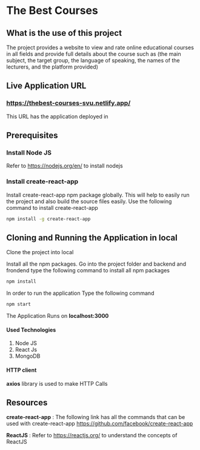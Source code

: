 
# The Best Courses 
## What is the use of this project 
	

The project provides a website to view and rate online educational courses in all fields and provide full details about the course
such as (the main subject, the target group, the language of speaking,
the names of the lecturers, and the platform provided)

	
## Live Application URL
	

### https://thebest-courses-svu.netlify.app/
This URL has the application deployed in

## Prerequisites
	

### Install Node JS
Refer to https://nodejs.org/en/ to install nodejs
	

### Install create-react-app
Install create-react-app npm package globally. This will help to easily run the project and also build the source files easily. Use the following command to install create-react-app
	

```bash
npm install -g create-react-app
```
	

	

## Cloning and Running the Application in local
	

Clone the project into local
	

Install all the npm packages. Go into the project folder and backend and frondend type the following command to install all npm packages
	

```bash
npm install
```
	

In order to run the application Type the following command
	

```bash
npm start
```
	

The Application Runs on **localhost:3000**
	




	

####  Used Technologies
1.	Node JS
2.	React Js
3.	MongoDB
	

#### HTTP client
	

**axios** library is used to make HTTP Calls
	

	
## Resources
	

**create-react-app** : The following link has all the commands that can be used with create-react-app
https://github.com/facebook/create-react-app
	
**ReactJS** : Refer to https://reactjs.org/ to understand the concepts of ReactJS
	


